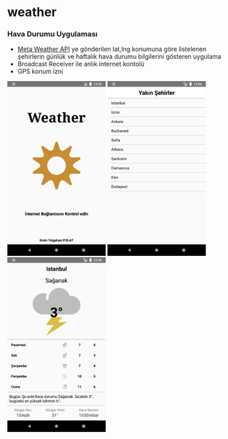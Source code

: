 # weather

<h3>Hava Durumu Uygulaması</h3>
<ul>
 <li><a href="https://www.metaweather.com/api/">Meta Weather API</a> ye gönderilen lat,lng konumuna göre listelenen şehirlerin günlük ve haftalık hava durumu bilgilerini gösteren uygulama
 </li> 
 <li>Broadcast Receiver ile anlık internet kontolü</li>
 <li>GPS konum izni</li>
</ul>
<div>
<img src="https://raw.githubusercontent.com/emintolgahanpolat/weather/master/screenshot/Screenshot_1551005751.png" height="400px"/>

<img src="https://github.com/emintolgahanpolat/weather/blob/master/screenshot/Screenshot_1551005785.png?raw=true" height="400px"/>

<img src="https://github.com/emintolgahanpolat/weather/blob/master/screenshot/Screenshot_1551005796.png?raw=true" height="400px"/>
</div>

